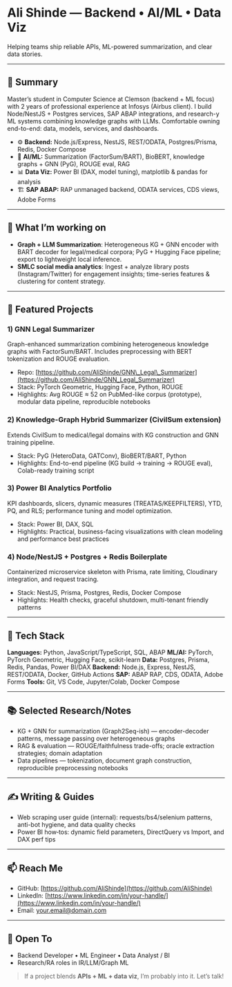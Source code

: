 # Ali Shinde — Backend • AI/ML • Data Viz

Helping teams ship reliable APIs, ML-powered summarization, and clear data stories.

---

## 👋 Summary

Master’s student in Computer Science at Clemson (backend + ML focus) with 2 years of professional experience at Infosys (Airbus client). I build Node/NestJS + Postgres services, SAP ABAP integrations, and research-y ML systems combining knowledge graphs with LLMs. Comfortable owning end-to-end: data, models, services, and dashboards.

* ⚙️ **Backend:** Node.js/Express, NestJS, REST/ODATA, Postgres/Prisma, Redis, Docker Compose
* 🧠 **AI/ML:** Summarization (FactorSum/BART), BioBERT, knowledge graphs + GNN (PyG), ROUGE eval, RAG
* 📊 **Data Viz:** Power BI (DAX, model tuning), matplotlib & pandas for analysis
* 🏗️ **SAP ABAP:** RAP unmanaged backend, ODATA services, CDS views, Adobe Forms

---

## 🔭 What I’m working on

* **Graph + LLM Summarization**: Heterogeneous KG + GNN encoder with BART decoder for legal/medical corpora; PyG + Hugging Face pipeline; export to lightweight local inference.
* **SMLC social media analytics**: Ingest + analyze library posts (Instagram/Twitter) for engagement insights; time-series features & clustering for content strategy.

---

## 🚀 Featured Projects

### 1) GNN Legal Summarizer

Graph-enhanced summarization combining heterogeneous knowledge graphs with FactorSum/BART. Includes preprocessing with BERT tokenization and ROUGE evaluation.

* Repo: [https://github.com/AliShinde/GNN\_Legal\_Summarizer](https://github.com/AliShinde/GNN_Legal_Summarizer)
* Stack: PyTorch Geometric, Hugging Face, Python, ROUGE
* Highlights: Avg ROUGE ≈ 52 on PubMed-like corpus (prototype), modular data pipeline, reproducible notebooks

### 2) Knowledge-Graph Hybrid Summarizer (CivilSum extension)

Extends CivilSum to medical/legal domains with KG construction and GNN training pipeline.

* Stack: PyG (HeteroData, GATConv), BioBERT/BART, Python
* Highlights: End-to-end pipeline (KG build → training → ROUGE eval), Colab-ready training script

### 3) Power BI Analytics Portfolio

KPI dashboards, slicers, dynamic measures (TREATAS/KEEPFILTERS), YTD, PQ, and RLS; performance tuning and model optimization.

* Stack: Power BI, DAX, SQL
* Highlights: Practical, business-facing visualizations with clean modeling and performance best practices

### 4) Node/NestJS + Postgres + Redis Boilerplate

Containerized microservice skeleton with Prisma, rate limiting, Cloudinary integration, and request tracing.

* Stack: NestJS, Prisma, Postgres, Redis, Docker Compose
* Highlights: Health checks, graceful shutdown, multi-tenant friendly patterns

---

## 🧰 Tech Stack

**Languages:** Python, JavaScript/TypeScript, SQL, ABAP
**ML/AI:** PyTorch, PyTorch Geometric, Hugging Face, scikit-learn
**Data:** Postgres, Prisma, Redis, Pandas, Power BI/DAX
**Backend:** Node.js, Express, NestJS, REST/ODATA, Docker, GitHub Actions
**SAP:** ABAP RAP, CDS, ODATA, Adobe Forms
**Tools:** Git, VS Code, Jupyter/Colab, Docker Compose

---

## 📚 Selected Research/Notes

* KG + GNN for summarization (Graph2Seq-ish) — encoder-decoder patterns, message passing over heterogeneous graphs
* RAG & evaluation — ROUGE/faithfulness trade-offs; oracle extraction strategies; domain adaptation
* Data pipelines — tokenization, document graph construction, reproducible preprocessing notebooks

---

## ✍️ Writing & Guides

* Web scraping user guide (internal): requests/bs4/selenium patterns, anti-bot hygiene, and data quality checks
* Power BI how‑tos: dynamic field parameters, DirectQuery vs Import, and DAX perf tips

---

## 📫 Reach Me

* GitHub: [https://github.com/AliShinde](https://github.com/AliShinde)
* LinkedIn: [https://www.linkedin.com/in/your-handle/](https://www.linkedin.com/in/your-handle/)
* Email: [your.email@domain.com](mailto:your.email@domain.com)

---

## 💼 Open To

* Backend Developer • ML Engineer • Data Analyst / BI
* Research/RA roles in IR/LLM/Graph ML

> If a project blends **APIs + ML + data viz**, I’m probably into it. Let’s talk!
